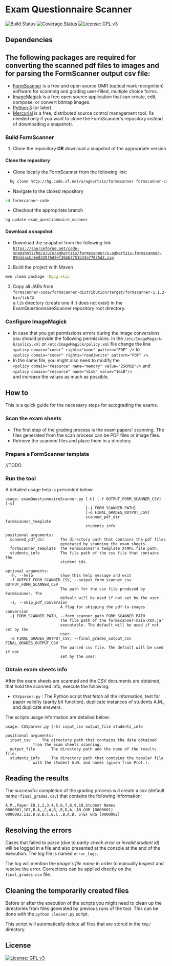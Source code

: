 # Exam Questionnaire Scanner
![Build Status](https://travis-ci.com/AntonisGkortzis/ExamQuestionnaireScanner.svg?branch=master)
[![Coverage Status](https://coveralls.io/repos/github/AntonisGkortzis/ExamQuestionnaireScanner/badge.svg?branch=master)](https://coveralls.io/github/AntonisGkortzis/ExamQuestionnaireScanner?branch=master)
[![License: GPL v3](https://img.shields.io/badge/License-GPL%20v3-blue.svg)](https://www.gnu.org/licenses/gpl-3.0)

## Dependencies
The following packages are required for converting the scanned pdf files to images and for parsing the FormScanner output csv file:
-
- [FormScanner](http://www.formscanner.org/) is a free and open source OMR (optical mark recognition) software for scanning and grading user-filled, multiple choice forms.
- [ImageMagick](https://www.imagemagick.org/script/index.php) is a free open source application that can create, edit, compose, or convert bitmap images.
- [Python 3](https://www.python.org/) (or later)
- [Mercurial](https://www.mercurial-scm.org/) is a free, distributed source control management tool. (Is needed only if you want to clone the FormScanner's repository instead of downloading a snapshot).  

### Build FormScanner
1. Clone the repository **OR** download a snapshot of the appropriate version

  #### Clone the repository
  - Clone locally the FormScanner from the following link:
  ```sh
    hg clone http://hg.code.sf.net/u/agkortzis/formscanner formscanner-code
  ```
  - Navigate to the cloned repository
  ```sh
  cd formscanner-code
  ```
  - Checkout the appropriate branch
  ```sh
  hg update exam_questionnaire_scanner
```

  #### Download a snapshot
  - Download the snapshot from the following link <br/>
  [```https://sourceforge.net/code-snapshots/hg/u/u/u/agkortzis/formscanner/u-agkortzis-formscanner-09da5acba6e0328f6d9ef26b62751b33e77875d2.zip```](https://sourceforge.net/code-snapshots/hg/u/u/u/agkortzis/formscanner/u-agkortzis-formscanner-09da5acba6e0328f6d9ef26b62751b33e77875d2.zip)

2. Build the project with Maven
```sh
mvn clean package -Dgpg.skip
```
3. Copy all JARs from <br/> ```formscanner-code/formscanner-distribution/target/formscanner-1.1.2-bin/lib``` to <br/> a ```lib``` directory (create one if it does not exist) in the ExamQuestionnaireScanner repository root directory.

### Configure ImageMagick
- In case that you get permissions errors during the image conversions you should provide the following permissions.
In the ```/etc/ImageMagick-6/policy.xml``` or ```/etc/ImageMagick/policy.xml``` file change the line <br />
```<policy domain="coder" rights="none" pattern="PDF" />``` to <br />
```<policy domain="coder" rights="read|write" pattern="PDF" />```.
- In the same file, you might also need to modify the <br />
```<policy domain="resource" name="memory" value="256MiB"/>``` and <br />
```<policy domain="resource" name="disk" value="1GiB"/>``` <br />
and increase the values as much as possible.

## How to
This is a quick guide for the necessary steps for autograding the exams.
### Scan the exam sheets
- The first step of the grading process is the exam papers' scanning.
The files generated from the scan process can be PDF files or image files.
- Retrieve the scanned files and place them in a directory.

### Prepare a FormScanner template
//TODO

### Run the tool
A detailed usage help is presented below:
```
usage: examQuestionnaireScanner.py [-h] [-f OUTPUT_FORM_SCANNER_CSV] [-s]
                                   [-j FORM_SCANNER_PATH]
                                   [-o FINAL_GRADES_OUTPUT_CSV]
                                   scanned_pdf_dir formScanner_template
                                   students_info

positional arguments:
  scanned_pdf_dir       The directory path that contains the pdf files
                        generated by scanning the exam sheets.
  formScanner_template  The FormScanner's template XTMPL file path.
  students_info         The file path of the csv file that contains the
                        student ids.

optional arguments:
  -h, --help            show this help message and exit
  -f OUTPUT_FORM_SCANNER_CSV, --output_form_scanner_csv OUTPUT_FORM_SCANNER_CSV
                        The path for the csv file produced by FormScanner. The
                        default will be used if not set by the user.
  -s, --skip_pdf_conversion
                        A flag for skipping the pdf-to-images conversion
  -j FORM_SCANNER_PATH, --form_scanner_path FORM_SCANNER_PATH
                        The file path of the formscanner-main-XXX.jar
                        executable. The default will be used if not set by the
                        user.
  -o FINAL_GRADES_OUTPUT_CSV, --final_grades_output_csv FINAL_GRADES_OUTPUT_CSV
                        The parsed csv file. The default will be used if not
                        set by the user.
```
### Obtain exam sheets info
After the exam sheets are scanned and the CSV documents are obtained, that hold the scanned info, execute the following:

- ```CSVparser.py``` : The Python script that fetch all the information, test for paper validity (parity bit function),
duplicate instances of students A.M., and duplicate answers.


The scripts usage information are detailed below:

```
usage: CSVparser.py [-h] input_csv output_file students_info

positional arguments:
  input_csv		The directory path that contains the data obtained
  			from the exam sheets scanning.
  output_file		The directory path and the name of the results file.
  students_info		The directory path that contains the tabular file
  			with the student A.M. and names (given from Prof.).
```


## Reading the results
The successful completion of the grading process will create a csv (default name=```final_grades.csv```) that contains the following information:
```
A.M.,Paper ID,1,2,3,4,5,6,7,8,9,10,Student Names
0000001,107,B,A,,C,A,B,,B,D,A, AN GOR [0000001]
0000002,112,D,B,B,C,B,C,,B,A,B, STEF GRG [0000002]
```

## Resolving the errors
Cases that failed to parse (due to *parity check error* or *invalid student id*) will be logged in a file and also presented at the console at the end of the execution. The log file is named ```error_logs```.

The log will mention the *image's file name* in order to manually inspect and resolve the error. Corrections can be applied directly on the ```final_grades.csv``` file.  

## Cleaning the temporarily created files
Before or after the execution of the scripts you might need to clean up the directories from files generated by previous runs of the tool. This can be done with the ```python cleaner.py``` script.

This script will automatically delete all files that are stored in the ```tmp/``` directory.

## License
[![License: GPL v3](https://img.shields.io/badge/License-GPL%20v3-blue.svg)](https://www.gnu.org/licenses/gpl-3.0)
